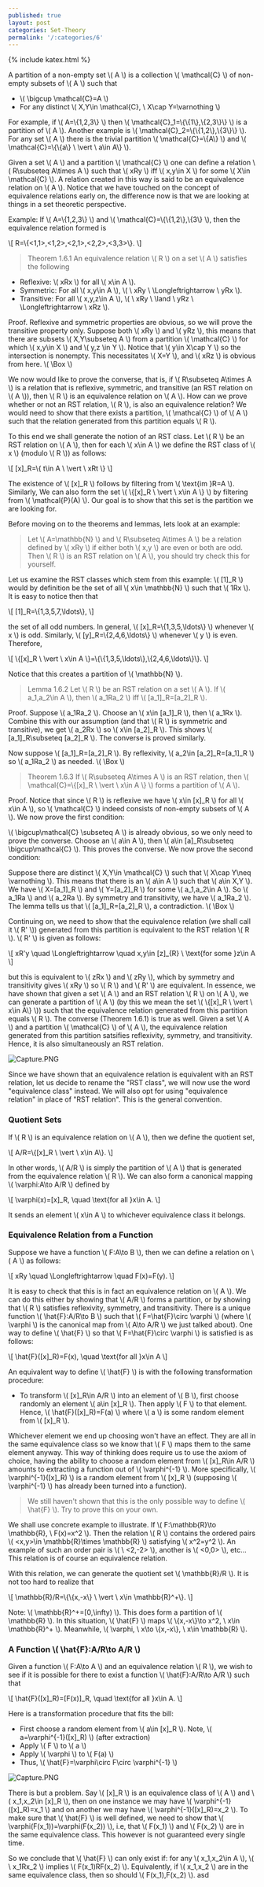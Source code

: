 ```yaml
---
published: true
layout: post
categories: Set-Theory
permalink: '/:categories/6'
---
```

{% include katex.html %}

A partition of a non-empty set \\( A \\) is a collection \\( \mathcal{C} \\) of non-empty subsets of \\( A \\) such that

- \\( \bigcup \mathcal{C}=A \\)
- For any distinct \\( X,Y\in \mathcal{C}, \ X\cap Y=\varnothing \\)

For example, if \\( A=\\{1,2,3\\} \\) then \\( \mathcal{C}_1=\\{\\{1\\},\\{2,3\\}\\} \\) is a partition of \\( A \\). Another example is \\( \mathcal{C}_2=\\{\\{1,2\\},\\{3\\}\\} \\). For any set \\( A \\) there is the trivial partition \\( \mathcal{C}=\\{A\\} \\) and \\( \mathcal{C}=\\{\\{a\\} \ \vert \ a\in A\\} \\).

Given a set \\( A \\) and a partition \\( \mathcal{C} \\) one can define a relation \\( R\subseteq A\times A \\) such that \\( xRy \\) iff \\( x,y\in X \\) for some \\( X\in \mathcal{C} \\). A relation created in this way is said to be an equivalence relation on \\( A \\). Notice that we have touched on the concept of equivalence relations early on, the difference now is that we are looking at things in a set theoretic perspective.

Example: If \\( A=\\{1,2,3\\} \\) and \\( \mathcal{C}=\\{\\{1,2\\},\\{3\\} \\), then the equivalence relation formed is

\\[ R=\\{<1,1>,<1,2>,<2,1>,<2,2>,<3,3>\\}. \\]

> Theorem 1.6.1 An equivalence relation \\( R \\) on a set \\( A \\) satisfies the following
- Reflexive: \\( xRx \\) for all \\( x\in A \\).
- Symmetric: For all \\( x,y\in A \\), \\( \ xRy \ \Longleftrightarrow \ yRx \\).
- Transitive: For all \\( x,y,z\in A \\), \\( \ xRy \ \land \ yRz \ \Longleftrightarrow \ xRz \\).

Proof. Reflexive and symmetric properties are obvious, so we will prove the transitive property only. Suppose both \\( xRy \\) and \\( yRz \\), this means that there are subsets \\( X,Y\subseteq A \\) from a partition \\( \mathcal{C} \\) for which \\( x,y\in X \\) and \\( y,z \in Y \\). Notice that \\( y\in X\cap Y \\) so the intersection is nonempty. This necessitates \\( X=Y \\), and \\( xRz \\) is obvious from here. \\( \Box \\)

We now would like to prove the converse, that is, if \\( R\subseteq A\times A \\) is a relation that is reflexive, symmetric, and transitive (an RST relation on \\( A \\)), then \\( R \\) is an equivalence relation on \\( A \\). How can we prove whether or not an RST relation, \\( R \\), is also an equivalence relation? We would need to show that there exists a partition, \\( \mathcal{C} \\) of \\( A \\) such that the relation generated from this partition equals \\( R \\).

To this end we shall generate the notion of an RST class. Let \\( R \\) be an RST relation on \\( A \\), then for each \\( x\in A \\) we define the RST class of \\( x \\) (modulo \\( R \\)) as follows:

\\[ [x]_R=\\{ t\in A \ \vert \ xRt \\} \\]

The existence of \\( [x]_R \\) follows by filtering from \\( \text{im }R=A \\). Similarly, We can also form the set \\( \\{[x]_R \ \vert \ x\in A \\} \\) by filtering from \\( \mathcal{P}(A) \\). Our goal is to show that this set is the partition we are looking for.

Before moving on to the theorems and lemmas, lets look at an example:

> Let \\( A=\mathbb{N} \\) and \\( R\subseteq A\times A \\) be a relation defined by \\( xRy \\) if either both \\( x,y \\) are even or both are odd. Then \\( R \\) is an RST relation on \\( A \\), you should try check this for yourself.

Let us examine the RST classes which stem from this example: \\( [1]_R \\) would by definition be the set of all \\( x\in \mathbb{N} \\) such that \\( 1Rx \\). It is easy to notice then that

\\[ [1]_R=\\{1,3,5,7,\ldots\\}, \\]

the set of all odd numbers. In general, \\( [x]_R=\\{1,3,5,\ldots\\} \\) whenever \\( x \\) is odd. Similarly, \\( [y]_R=\\{2,4,6,\ldots\\} \\) whenever \\( y \\) is even. Therefore,

\\[ \\{[x]_R \ \vert \ x\in A \\}=\\{\\{1,3,5,\ldots\\},\\{2,4,6,\ldots\\}\\}. \\]

Notice that this creates a partition of \\( \mathbb{N} \\).

> Lemma 1.6.2 Let \\( R \\) be an RST relation on a set \\( A \\). If \\( a_1,a_2\in A \\), then \\( a_1Ra_2 \\) iff \\( [a_1]_R=[a_2]_R \\).

Proof. Suppose \\( a_1Ra_2 \\). Choose an \\( x\in [a_1]_R \\), then \\( a_1Rx \\). Combine this with our assumption (and that \\( R \\) is symmetric and transitive), we get \\( a_2Rx \\) so \\( x\in [a_2]_R \\). This shows \\( [a_1]_R\subseteq [a_2]_R \\). The converse is proved similarly.

Now suppose \\( [a_1]_R=[a_2]_R \\). By reflexivity, \\( a_2\in [a_2]_R=[a_1]_R \\) so \\( a_1Ra_2 \\) as needed. \\( \Box \\)

> Theorem 1.6.3 If \\( R\subseteq A\times A \\) is an RST relation, then \\( \mathcal{C}=\\{[x]_R \ \vert \ x\in A \\} \\) forms a partition of \\( A \\).

Proof. Notice that since \\( R \\) is reflexive we have \\( x\in [x]_R \\) for all \\( x\in A \\), so \\( \mathcal{C} \\) indeed consists of non-empty subsets of \\( A \\). We now prove the first condition: 

\\( \bigcup\mathcal{C} \subseteq A \\) is already obvious, so we only need to prove the converse. Choose an \\( a\in A \\), then \\( a\in [a]_R\subseteq \bigcup\mathcal{C} \\). This proves the converse. We now prove the second condition:

Suppose there are distinct \\( X,Y\in \mathcal{C} \\) such that \\( X\cap Y\neq \varnothing \\). This means that there is an \\( a\in A \\) such that \\( a\in X,Y \\). We have \\( X=[a_1]_R \\) and \\( Y=[a_2]_R \\) for some \\( a_1,a_2\in A \\). So \\( a_1Ra \\) and \\( a_2Ra \\). By symmetry and transitivity, we have \\( a_1Ra_2 \\). The lemma tells us that \\( [a_1]_R=[a_2]_R \\), a contradiction. \\( \Box \\)

Continuing on, we need to show that the equivalence relation (we shall call it \\( R' \\)) generated from this partition is equivalent to the RST relation \\( R \\). \\( R' \\) is given as follows:

\\[ xR'y \quad \Longleftrightarrow \quad x,y\in [z]_{R} \ \text{for some }z\in A \\]

but this is equivalent to \\( zRx \\) and \\( zRy \\), which by symmetry and transitivity gives \\( xRy \\) so \\( R \\) and \\( R' \\) are equivalent. In essence, we have shown that given a set \\( A \\) and an RST relation \\( R \\) on \\( A \\), we can generate a partition of \\( A \\) (by this we mean the set \\( \\{[x]_R \ \vert \ x\in A\\} \\)) such that the equivalence relation generated from this partition equals \\( R \\). The converse (Theorem 1.6.1) is true as well. Given a set \\( A \\) and a partition \\( \mathcal{C} \\) of \\( A \\), the equivalence relation generated from this partition satsifies reflexivity, symmetry, and transitivity. Hence, it is also simultaneously an RST relation.

![Capture.PNG](/MathBlog/assets/Capture18.PNG)

Since we have shown that an equivalence relation is equivalent with an RST relation, let us decide to rename the "RST class", we will now use the word "equivalence class" instead. We will also opt for using "equivalence relation" in place of "RST relation". This is the general convention.

### Quotient Sets

If \\( R \\) is an equivalence relation on \\( A \\), then we define the quotient set,

\\[ A/R=\\{[x]_R \ \vert \ x\in A\\}. \\]

In other words, \\( A/R \\) is simply the partition of \\( A \\) that is generated from the equivalence relation \\( R \\). We can also form a canonical mapping \\( \varphi:A\to A/R \\) defined by

\\[ \varphi(x)=[x]_R, \quad \text{for all }x\in A. \\]

It sends an element \\( x\in A \\) to whichever equivalence class it belongs.

### Equivalence Relation from a Function

Suppose we have a function \\( F:A\to B \\), then we can define a relation on \\( A \\) as follows:

\\[ xRy \quad \Longleftrightarrow \quad F(x)=F(y). \\]

It is easy to check that this is in fact an equivalence relation on \\( A \\). We can do this either by showing that \\( A/R \\) forms a partition, or by showing that \\( R \\) satisfies reflexivity, symmetry, and transitivity. There is a unique function \\( \hat{F}:A/R\to B \\) such that \\( F=\hat{F}\circ \varphi \\) (where \\( \varphi \\) is the canonical map from \\( A\to A/R \\) we just talked about). One way to define \\( \hat{F} \\) so that \\( F=\hat{F}\circ \varphi \\) is satisfied is as follows:

\\[ \hat{F}([x]_R)=F(x), \quad \text{for all }x\in A \\]

An equivalent way to define \\( \hat{F} \\) is with the following transformation procedure:

- To transform \\( [x]_R\in A/R \\) into an element of \\( B \\), first choose randomly an element \\( a\in [x]_R \\). Then apply \\( F \\) to that element. Hence, \\( \hat{F}([x]_R)=F(a) \\) where \\( a \\) is some random element from \\( [x]_R \\). 

Whichever element we end up choosing won't have an effect. They are all in the same equivalence class so we know that \\( F \\) maps them to the same element anyway. This way of thinking does require us to use the axiom of choice, having the ability to choose a random element from \\( [x]_R\in A/R \\) amounts to extracting a function out of \\( \varphi^{-1} \\). More specifically, \\( \varphi^{-1}([x]_R) \\) is a random element from \\( [x]_R \\) (supposing \\( \varphi^{-1} \\) has already been turned into a function).

> We still haven't shown that this is the only possible way to define \\( \hat{F} \\). Try to prove this on your own.

We shall use concrete example to illustrate. If \\( F:\mathbb{R}\to \mathbb{R}, \ F(x)=x^2 \\). Then the relation \\( R \\) contains the ordered pairs \\( <x,y>\in \mathbb{R}\times \mathbb{R} \\) satisfying \\( x^2=y^2 \\). An example of such an order pair is \\( \ <2,-2> \\), another is \\( <0,0> \\), etc... This relation is of course an equivalence relation.

With this relation, we can generate the quotient set \\( \mathbb{R}/R \\). It is not too hard to realize that

\\[ \mathbb{R}/R=\\{\\{x,-x\\} \ \vert \ x\in \mathbb{R}^+\\}. \\]

Note: \\( \mathbb{R}^+=[0,\infty) \\). This does form a partition of \\( \mathbb{R} \\). In this situation, \\( \hat{F} \\) maps \\( \\{x,-x\\}\to x^2, \ x\in \mathbb{R}^+ \\). Meanwhile, \\( \varphi, \ x\to \\{x,-x\\}, \ x\in \mathbb{R} \\).

### A Function \\( \hat{F}:A/R\to A/R \\)

Given a function \\( F:A\to A \\) and an equivalence relation \\( R \\), we wish to see if it is possible for there to exist a function \\( \hat{F}:A/R\to A/R \\) such that

\\[ \hat{F}([x]_R)=[F(x)]_R, \quad \text{for all }x\in A. \\]

Here is a transformation procedure that fits the bill:

- First choose a random element from \\( a\in [x]_R \\). Note, \\( a=\varphi^{-1}([x]_R) \\) (after extraction)
- Apply \\( F \\) to \\( a \\)
- Apply \\( \varphi \\) to \\( F(a) \\)
- Thus, \\( \hat{F}=\varphi\circ F\circ \varphi^{-1} \\)

![Capture.PNG](/MathBlog/assets/Capture19.PNG)

There is but a problem. Say \\( [x]_R \\) is an equivalence class of \\( A \\) and \\( x_1,x_2\in [x]_R \\), then on one instance we may have \\( \varphi^{-1}([x]_R)=x_1 \\) and on another we may have \\( \varphi^{-1}([x]_R)=x_2 \\). To make sure that \\( \hat{F} \\) is well defined, we need to show that \\( \varphi(F(x_1))=\varphi(F(x_2)) \\), i.e, that \\( F(x_1) \\) and \\( F(x_2) \\) are in the same equivalence class. This however is not guaranteed every single time.

So we conclude that \\( \hat{F} \\) can only exist if: for any \\( x_1,x_2\in A \\), \\( \ x_1Rx_2 \\) implies \\( F(x_1)RF(x_2) \\). Equivalently, if \\( x_1,x_2 \\) are in the same equivalence class, then so should \\( F(x_1),F(x_2) \\). asd
